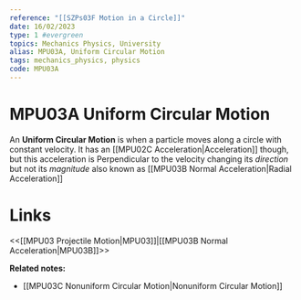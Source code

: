 ```yaml
---
reference: "[[SZPs03F Motion in a Circle]]"
date: 16/02/2023
type: 1 #evergreen
topics: Mechanics Physics, University
alias: MPU03A, Uniform Circular Motion
tags: mechanics_physics, physics
code: MPU03A
---
```

# MPU03A Uniform Circular Motion

An **Uniform Circular Motion** is when a particle moves along a circle with constant velocity. It has an [[MPU02C Acceleration|Acceleration]] though, but this acceleration is Perpendicular to the velocity changing its *direction* but not its *magnitude* also known as [[MPU03B Normal Acceleration|Radial Acceleration]]

# Links
<<[[MPU03 Projectile Motion|MPU03]]|[[MPU03B Normal Acceleration|MPU03B]]>>

**Related notes:**
- [[MPU03C Nonuniform Circular Motion|Nonuniform Circular Motion]]